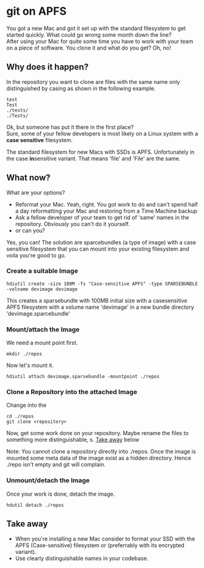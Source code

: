 # git on APFS
You got a new Mac and got it set up with the standard filesystem to get started quickly. What could go wrong some month down the line?\
After using your Mac for quite some time you have to work with your team on a piece of software. You clone it and what do you get? Oh, no!

## Why does it happen?
In the repository you want to clone are files with the same name only distinguished by casing as shown in the following example.

```
test
Test
./tests/
./Tests/
```

Ok, but someone has put it there in the first place?\
Sure, some of your fellow developers is most likely on a Linux system with a **case sensitive** filesystem.


The standard filesystem for new Macs with SSDs is APFS. Unfortunately in the case **in**sensitive variant. That means 'file' and 'File' are the same.

## What now?
What are your options?
- Reformat your Mac. Yeah, right. You got work to do and can't spend half a day reformatting your Mac and restoring from a Time Machine backup
- Ask a fellow developer of your team to get rid of 'same' names in the repository. Obviously you can't do it yourself.
- or can you?

Yes, you can! The solution are sparcebundles (a type of image) with a case sensitive filesystem that you can mount into your existing filesystem and voila you're good to go.

### Create a suitable Image
```
hdiutil create -size 100M -fs "Case-sensitive APFS" -type SPARSEBUNDLE -volname devimage devimage
```
This creates a sparsebundle with 100MB initial size with a casesensitive APFS filesystem with a volume name 'devimage' in a new bundle directory 'devimage.sparcebundle'

### Mount/attach the Image
We need a mount point first.
```
mkdir ./repos
```

Now let's mount it.
```
hdiutil attach devimage.sparsebundle -mountpoint ./repos
```

### Clone a Repository into the attached Image
Change into the 
```
cd ./repos
git clone <repository>
```
Now, get some work done on your repository. Maybe rename the files to something more distinguishable, s. [Take away](#take-away) below 

Note: You cannot clone a repository directly into ./repos. Once the image is mounted some meta data of the image exist as a hidden directory. Hence ./repo isn't empty and git will complain.

### Unmount/detach the Image
Once your work is done, detach the image.
```
hdutil detach ./repos
```

## Take away
- When you're installing a new Mac consider to format your SSD with the APFS (Case-sensitive) filesystem or (preferrably with its encrypted variant).
- Use clearly distinguishable names in your codebase. 
